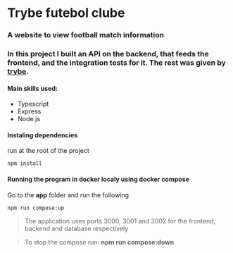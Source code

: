 # Trybe futebol clube

### A website to view football match information
### In this project I built an API on the backend, that feeds the frontend, and the integration tests for it. The rest was given by [trybe](https://www.betrybe.com/).

#### Main skills used:
* Typescript
* Express
* Node.js

#### Instaling dependencies
run at the root of the project
```
npm install
```

#### Running the program in docker localy using docker compose
Go to the **app** folder and run the following
```
npm run compose:up
```
> The application uses ports 3000, 3001 and 3002 for the frontend, backend and database respectively

> To stop the compose run: **npm run compose:down**
